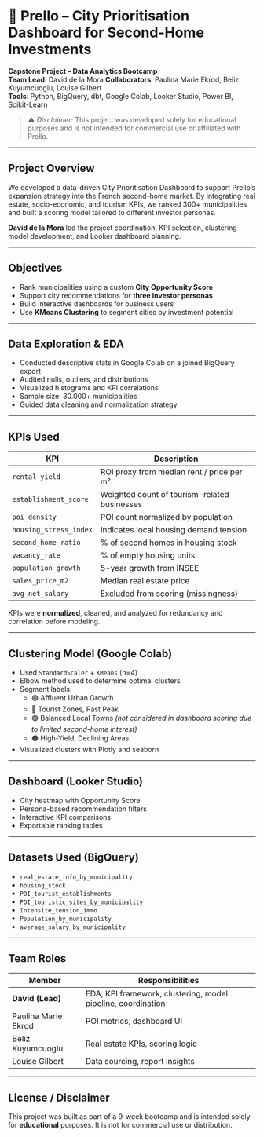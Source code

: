 # 🏡 Prello – City Prioritisation Dashboard for Second-Home Investments

**Capstone Project – Data Analytics Bootcamp**  
**Team Lead**: David de la Mora 
**Collaborators**: Paulina Marie Ekrod, Beliz Kuyumcuoglu, Louise Gilbert  
**Tools**: Python, BigQuery, dbt, Google Colab, Looker Studio, Power BI, Scikit-Learn

> ⚠️ *Disclaimer*: This project was developed solely for educational purposes and is not intended for commercial use or affiliated with Prello.

---

##  Project Overview

We developed a data-driven City Prioritisation Dashboard to support Prello’s expansion strategy into the French second-home market. By integrating real estate, socio-economic, and tourism KPIs, we ranked 300+ municipalities and built a scoring model tailored to different investor personas.  

**David de la Mora** led the project coordination, KPI selection, clustering model development, and Looker dashboard planning.

---

##  Objectives

- Rank municipalities using a custom **City Opportunity Score**
- Support city recommendations for **three investor personas**
- Build interactive dashboards for business users
- Use **KMeans Clustering** to segment cities by investment potential

---

##  Data Exploration & EDA

- Conducted descriptive stats in Google Colab on a joined BigQuery export  
- Audited nulls, outliers, and distributions  
- Visualized histograms and KPI correlations  
- Sample size: 30.000+ municipalities  
- Guided data cleaning and normalization strategy

---

##  KPIs Used

| KPI | Description |
|-----|-------------|
| `rental_yield` | ROI proxy from median rent / price per m² |
| `establishment_score` | Weighted count of tourism-related businesses |
| `poi_density` | POI count normalized by population |
| `housing_stress_index` | Indicates local housing demand tension |
| `second_home_ratio` | % of second homes in housing stock |
| `vacancy_rate` | % of empty housing units |
| `population_growth` | 5-year growth from INSEE |
| `sales_price_m2` | Median real estate price |
| `avg_net_salary` | Excluded from scoring (missingness) |

KPIs were **normalized**, cleaned, and analyzed for redundancy and correlation before modeling.

---

##  Clustering Model (Google Colab)

- Used `StandardScaler` + `KMeans` (n=4)  
- Elbow method used to determine optimal clusters  
- Segment labels:
  - 🟣 Affluent Urban Growth
  - 🔵 Tourist Zones, Past Peak
  - 🟢 Balanced Local Towns *(not considered in dashboard scoring due to limited second-home interest)*
  - 🟠 High-Yield, Declining Areas  
- Visualized clusters with Plotly and seaborn

---

##  Dashboard (Looker Studio)

- City heatmap with Opportunity Score  
- Persona-based recommendation filters  
- Interactive KPI comparisons  
- Exportable ranking tables  

---

##  Datasets Used (BigQuery)

- `real_estate_info_by_municipality`
- `housing_stock`
- `POI_tourist_establishments`
- `POI_touristic_sites_by_municipality`
- `Intensite_tension_immo`
- `Population_by_municipality`
- `average_salary_by_municipality`

---

##  Team Roles

| Member | Responsibilities |
|--------|------------------|
| **David (Lead)** | EDA, KPI framework, clustering, model pipeline, coordination |
| Paulina Marie Ekrod | POI metrics, dashboard UI |
| Beliz Kuyumcuoglu | Real estate KPIs, scoring logic |
| Louise Gilbert | Data sourcing, report insights |

---

##  License / Disclaimer

This project was built as part of a 9-week bootcamp and is intended solely for **educational** purposes. It is not for commercial use or distribution.

